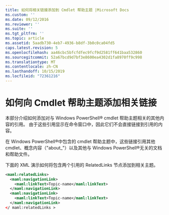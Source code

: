 ```yaml
---
title: 如何将相关链接添加到 Cmdlet 帮助主题 |Microsoft Docs
ms.custom: ''
ms.date: 09/12/2016
ms.reviewer: ''
ms.suite: ''
ms.tgt_pltfrm: ''
ms.topic: article
ms.assetid: 5aadb730-4eb7-4936-b8df-3b0c0ca04fd5
caps.latest.revision: 5
ms.openlocfilehash: aa46cbc5bfcfdfec9fcf9d2581ff641baa532860
ms.sourcegitcommit: 52a67bcd9d7bf3e8600ea4302d1fa8970ff9c998
ms.translationtype: MT
ms.contentlocale: zh-CN
ms.lasthandoff: 10/15/2019
ms.locfileid: "72361216"
---
```

# <a name="how-to-add-related-links-to-a-cmdlet-help-topic"></a>如何向 Cmdlet 帮助主题添加相关链接

本部分介绍如何添加对与 Windows PowerShell® cmdlet 帮助主题相关的其他内容的引用。 由于这些引用显示在命令窗口中，因此它们不会直接链接到引用的内容。

在 Windows PowerShell®中包含的 cmdlet 帮助主题中，这些链接引用其他 cmdlet、概念内容（"about_"）以及其他与 Windows PowerShell®无关的文档和帮助文件。

下面的 XML 演示如何将包含两个引用的 RelatedLinks 节点添加到相关主题。

```xml
<maml:relatedLinks>
  <maml:navigationLink>
    <maml:linkText>Topic-name</maml:linkText>
  </maml:navigationLink>
  <maml:navigationLink>
    <maml:linkText>Topic-name</maml:linkText>
  </maml:navigationLink>
</ maml:relatedLinks >
```



